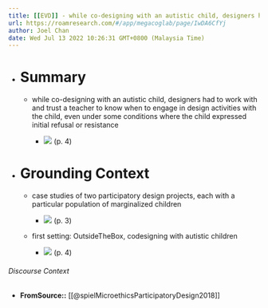 ```yaml
---
title: [[EVD]] - while co-designing with an autistic child, designers had to work with and trust a teacher to know when to engage in design activities with the child, even under some conditions where the child expressed initial refusal or resistance - [[@spielMicroethicsParticipatoryDesign2018]]
url: https://roamresearch.com/#/app/megacoglab/page/IwDA6CfYj
author: Joel Chan
date: Wed Jul 13 2022 10:26:31 GMT+0800 (Malaysia Time)
---
```


- # Summary

    - while co-designing with an autistic child, designers had to work with and trust a teacher to know when to engage in design activities with the child, even under some conditions where the child expressed initial refusal or resistance

        - ![](https://firebasestorage.googleapis.com/v0/b/firescript-577a2.appspot.com/o/imgs%2Fapp%2Fmegacoglab%2FmsJtXjkz3S.png?alt=media&token=9609e12b-19d1-4c8e-bf2b-d5fe429f943d) (p. 4)
- # Grounding Context

    - case studies of two participatory design projects, each with a particular population of marginalized children

        - ![](https://firebasestorage.googleapis.com/v0/b/firescript-577a2.appspot.com/o/imgs%2Fapp%2Fmegacoglab%2FaYt_sGfWPQ.png?alt=media&token=f71a33b1-4d99-4f66-9694-7007f916ffd3) (p. 3)

    - first setting: OutsideTheBox, codesigning with autistic children

        - ![](https://firebasestorage.googleapis.com/v0/b/firescript-577a2.appspot.com/o/imgs%2Fapp%2Fmegacoglab%2F-fPM8ZFO96.png?alt=media&token=b1806265-af0c-481a-8fa4-08565d3815a6) (p. 4)

###### Discourse Context

- **FromSource::** [[@spielMicroethicsParticipatoryDesign2018]]
